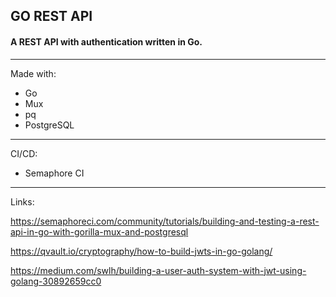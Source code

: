 ## GO REST API

#### A REST API with authentication written in Go.

---

Made with:

- Go
- Mux
- pq
- PostgreSQL

---

CI/CD:

- Semaphore CI

---

Links:

https://semaphoreci.com/community/tutorials/building-and-testing-a-rest-api-in-go-with-gorilla-mux-and-postgresql

https://qvault.io/cryptography/how-to-build-jwts-in-go-golang/

https://medium.com/swlh/building-a-user-auth-system-with-jwt-using-golang-30892659cc0
